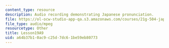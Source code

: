 ```yaml
---
content_type: resource
description: Audio recording demonstrating Japanese pronunciation.
file: https://ol-ocw-studio-app-qa.s3.amazonaws.com/courses/21g-504-japanese-iv-spring-2009/a64b37b10ac9c25d7dc61be59eb80773_Lesson19A9.mp3
file_type: audio/mpeg
resourcetype: Other
title: Lesson19A9
uid: a64b37b1-0ac9-c25d-7dc6-1be59eb80773
---
```

